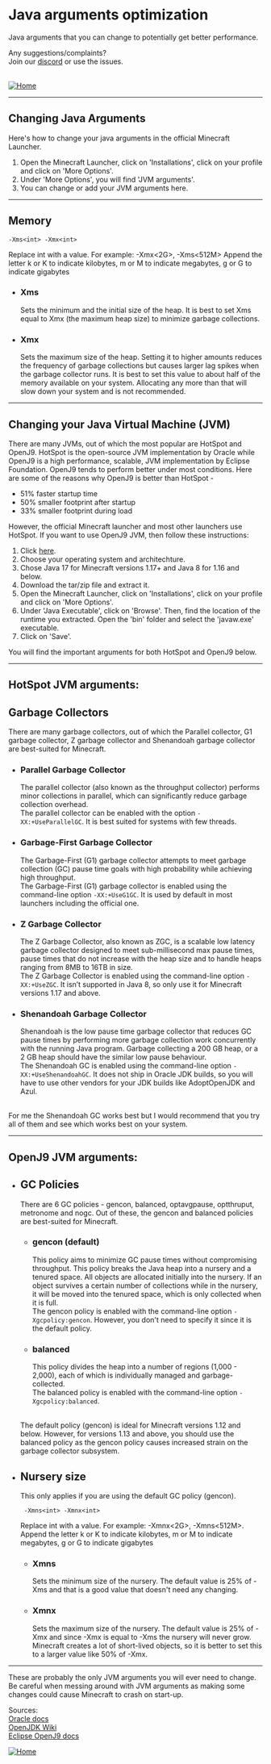 # Java arguments optimization
Java arguments that you can change to potentially get better performance.

Any suggestions/complaints?<br>
Join our [discord](https://discord.gg/8nzHYhVUQS) or use the issues.<br><br>

[![Home](https://i.imgur.com/zGuelkW.png)](/README.md)

<hr>

## Changing Java Arguments
Here's how to change your java arguments in the official Minecraft Launcher. 
1. Open the Minecraft Launcher, click on 'Installations', click on your profile and click on 'More Options'.
2. Under 'More Options', you will find 'JVM arguments'.
3. You can change or add your JVM arguments here.

<hr>

## Memory

``` -Xms<int> -Xmx<int> ```

Replace int with a value. For example: -Xmx<2G>, -Xms<512M>
Append the letter k or K to indicate kilobytes, m or M to indicate megabytes, g or G to indicate gigabytes

- ### Xms
    Sets the minimum and the initial size of the heap. It is best to set Xms equal to Xmx (the maximum heap size) to minimize garbage collections.

- ### Xmx
    Sets the maximum size of the heap. Setting it to higher amounts reduces the frequency of garbage collections but causes larger lag spikes when the garbage collector runs. It is best to set this value to about half of the memory available on your system. Allocating any more than that will slow down your system and is not recommended.

<hr>

## Changing your Java Virtual Machine (JVM)
There are many JVMs, out of which the most popular are HotSpot and OpenJ9. HotSpot is the open-source JVM implementation by Oracle while OpenJ9 is a high performance, scalable, JVM implementation by Eclipse Foundation. OpenJ9 tends to perform better under most conditions. Here are some of the reasons why OpenJ9 is better than HotSpot -
- 51% faster startup time
- 50% smaller footprint after startup
- 33% smaller footprint during load
 
However, the official Minecraft launcher and most other launchers use HotSpot. If you want to use OpenJ9 JVM, then follow these instructions:
1. Click [here](https://developer.ibm.com/languages/java/semeru-runtimes/downloads).
2. Choose your operating system and architechture.
3. Chose Java 17 for Minecraft versions 1.17+ and Java 8 for 1.16 and below.
4. Download the tar/zip file and extract it.
5. Open the Minecraft Launcher, click on 'Installations', click on your profile and click on 'More Options'.
6. Under 'Java Executable', click on 'Browse'. Then, find the location of the runtime you extracted. Open the 'bin' folder and select the 'javaw.exe' executable.
7. Click on 'Save'.

You will find the important arguments for both HotSpot and OpenJ9 below.  


<hr>

## HotSpot JVM arguments:

## Garbage Collectors
There are many garbage collectors, out of which the Parallel collector, G1 garbage collector, Z garbage collector and Shenandoah garbage collector are best-suited for Minecraft.

- ### Parallel Garbage Collector
    The parallel collector (also known as the throughput collector) performs minor collections in parallel, which can significantly reduce garbage collection overhead.
    <br> The parallel collector can be enabled with the option ```-XX:+UseParallelGC```. It is best suited for systems with few threads.

- ### Garbage-First Garbage Collector
    The Garbage-First (G1) garbage collector attempts to meet garbage collection (GC) pause time goals with high probability while achieving high throughput.
    <br> The Garbage-First (G1) garbage collector is enabled using the command-line option ```-XX:+UseG1GC```. It is used by default in most launchers including the official one.

- ### Z Garbage Collector
    The Z Garbage Collector, also known as ZGC, is a scalable low latency garbage collector designed to meet sub-millisecond max pause times, pause times that do not increase with the heap size and to handle heaps ranging from 8MB to 16TB in size.
    <br> The Z Garbage Collector is enabled using the command-line option ```-XX:+UseZGC```. It isn’t supported in Java 8, so only use it for Minecraft versions 1.17 and above.

- ### Shenandoah Garbage Collector
    Shenandoah is the low pause time garbage collector that reduces GC pause times by performing more garbage collection work concurrently with the running Java program. Garbage collecting a 200 GB heap, or a 2 GB heap should have the similar low pause behaviour. 
    <br> The Shenandoah GC is enabled using the command-line option ```-XX:+UseShenandoahGC```. It does not ship in Oracle JDK builds, so you will have to use other vendors for your JDK builds like AdoptOpenJDK and Azul.

<br> For me the Shenandoah GC works best but I would recommend that you try all of them and see which works best on your system.

<hr>

## OpenJ9 JVM arguments:

- ## GC Policies
    There are 6 GC policies - gencon, balanced, optavgpause, optthruput, metronome and nogc. Out of these, the gencon and balanced policies are best-suited for Minecraft.

    - ### gencon (default)
        This policy aims to minimize GC pause times without compromising throughput. This policy breaks the Java heap into a nursery and a tenured space. All objects are allocated initially into the nursery. If an object survives a certain number of collections while in the nursery, it will be moved into the tenured space, which is only collected when it is full.
        <br> The gencon policy is enabled with the command-line option ```-Xgcpolicy:gencon```. However, you don't need to specify it since it is the default policy.

    - ### balanced
        This policy divides the heap into a number of regions (1,000 - 2,000), each of which is individually managed and garbage-collected.
        <br> The balanced policy is enabled with the command-line option ```-Xgcpolicy:balanced```.

    <br> The default policy (gencon) is ideal for Minecraft versions 1.12 and below. However, for versions 1.13 and above, you should use the balanced policy as the gencon policy causes increased strain on the garbage collector subsystem.


- ## Nursery size

    This only applies if you are using the default GC policy (gencon).

    ``` -Xmns<int> -Xmnx<int>```
    
    Replace int with a value. For example: -Xmnx<2G>, -Xmns<512M>.
    Append the letter k or K to indicate kilobytes, m or M to indicate megabytes, g or G to indicate gigabytes

    - ### Xmns
        Sets the minimum size of the nursery. The default value is 25% of -Xms and that is a good value that doesn't need any changing.

    - ### Xmnx
        Sets the maximum size of the nursery. The default value is 25% of -Xmx and since -Xmx is equal to -Xms the nursery will never grow. Minecraft creates a lot of short-lived objects, so it is better to set this to a larger value like 50% of -Xmx.

<hr>

These are probably the only JVM arguments you will ever need to change. Be careful when messing around with JVM arguments as making some changes could cause Minecraft to crash on start-up.

Sources:
<br> [Oracle docs](https://docs.oracle.com/en/)
<br> [OpenJDK Wiki](https://wiki.openjdk.java.net/)
<br> [Eclipse OpenJ9 docs](https://www.eclipse.org/openj9/docs/)

[![Home](https://i.imgur.com/zGuelkW.png)](/README.md)
